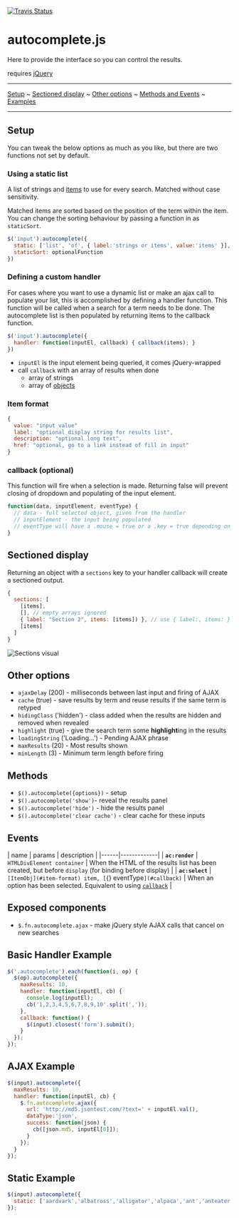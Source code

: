 [![Travis Status](https://travis-ci.org/vufind-org/autocomplete.js.svg?branch=master)](https://travis-ci.org/crhallberg/autocomplete.js)

# autocomplete.js
Here to provide the interface so you can control the results.

requires [jQuery](http://code.jquery.com/)

---

[Setup](#setup)
~ [Sectioned display](#sectioned-display)
~ [Other options](#other-options)
~ [Methods and Events](#events)
~ [Examples](#basic-handler-example)

---

## Setup
You can tweak the below options as much as you like, but there are two functions not set by default.

### Using a static list
A list of strings and [items](#item-format) to use for every search. Matched without case sensitivity.

Matched items are sorted based on the position of the term within the item. You can change the sorting behaviour by passing a function in as `staticSort`.

```Javascript
$('input').autocomplete({
  static: ['list', 'of', { label:'strings or items', value:'items' }],
  staticSort: optionalFunction
})
```


### Defining a custom handler
For cases where you want to use a dynamic list or make an ajax call to populate your list, this is accomplished by defining a handler function. This function will be called when a search for a term needs to be done. The autocomplete list is then populated by returning items to the callback function.
```Javascript
$('input').autocomplete({
  handler: function(inputEl, callback) { callback(items); }
})
```

- `inputEl` is the input element being queried, it comes jQuery-wrapped
- call `callback` with an array of results when done
  - array of strings
  - array of [objects](#item-format)

### Item format
```Javascript
{
  value: "input value"
  label: "optional display string for results list",
  description: "optional long text",
  href: "optional, go to a link instead of fill in input"
}
```

### callback (optional)
This function will fire when a selection is made. Returning false will prevent closing of dropdown and populating of the input element.

```Javascript
function(data, inputElement, eventType) {
  // data - full selected object, given from the handler
  // inputElement - the input being populated
  // eventType will have a .mouse = true or a .key = true depending on how the user selected an item
}
```

## Sectioned display
Returning an object with a `sections` key to your handler callback will create a sectioned output.
```Javascript
{
  sections: [
    [items],
    [], // empty arrays ignored
    { label: "Section 2", items: [items]) }, // use { label:, items: } to add headers to your sections
    [items]
  ]
}
```
![Sections visual](http://image.prntscr.com/image/16f13976674b4b618fd94ddbad04c8ab.png)

## Other options
- `ajaxDelay` (200) - milliseconds between last input and firing of AJAX
- `cache` (true) - save results by term and reuse results if the same term is retyped
- `hidingClass` ('hidden') - class added when the results are hidden and removed when revealed
- `highlight` (true) - give the search term some **highlight**ing in the results
- `loadingString` ('Loading...') - Pending AJAX phrase
- `maxResults` (20) - Most results shown
- `minLength` (3) - Minimum term length before firing

## Methods
- `$().autocomplete({options})` - setup
- `$().autocomplete('show')`- reveal the results panel
- `$().autocomplete('hide')` - hide the results panel
- `$().autocomplete('clear cache')` - clear cache for these inputs

## Events
| name | params | description |
|------|-------------|
| **`ac:render`** | `HTMLDivElement container` | When the HTML of the results list has been created, but before `display` (for binding before display) |
| **`ac:select`** | `[ItemObj](#item-format) item, [`{} eventType`](#callback)` | When an option has been selected. Equivalent to using [`callback`](#callback) |

## Exposed components
- `$.fn.autocomplete.ajax` - make jQuery style AJAX calls that cancel on new searches

## Basic Handler Example
```Javascript
$('.autocomplete').each(function(i, op) {
  $(op).autocomplete({
    maxResults: 10,
    handler: function(inputEl, cb) {
      console.log(inputEl);
      cb('1,2,3,4,5,6,7,8,9,10'.split(','));
    },
    callback: function() {
      $(input).closest('form').submit();
    }
  });
});
```

## AJAX Example
```Javascript
$(input).autocomplete({
  maxResults: 10,
  handler: function(inputEl, cb) {
    $.fn.autocomplete.ajax({
      url: 'http://md5.jsontest.com/?text=' + inputEl.val(),
      dataType:'json',
      success: function(json) {
        cb([json.md5, inputEl[0]]);
      }
    });
  }
});
```

## Static Example
```Javascript
$(input).autocomplete({
  static: ['aardvark','albatross','alligator','alpaca','ant','anteater','antelope','ape','armadillo','baboon','badger','barracuda','bat','bear','bee','beetle','bison','boar','buffalo','bushbaby','bustard','butterfly','camel','capuchin','caribou','cat','caterpillar','chameleon','chamois','cheetah','chicken','chimpanzee','chinchilla','chipmunk','chough','clam','cobra','cockroach','cod','cormorant','coyote','crab','crane','crocodile','crow','curlew','deer','dinosaur','dog','dogfish','dolphin','donkey','dotterel','dove','dragon','dragonfly','duck','dugong','dunlin','eagle','echidna','eel','eland','elephant','elk','emu','falcon','ferret','finch','fish','flamingo','fly','fox','frog','gaur','gazelle','gecko','gerbil','giraffe','gnu','goat','goldfish','goose','gorilla','goshawk','grasshopper','grouse','guanaco','gull','hamster','hare','hawk','hedgehog','heron','herring','hippopotamus','hornet','horse','horsecrab','hummingbird','hyena','hyrax','ibex','ibis','iguana','impala','jackal','jaguar','jay','jellyfish','kangaroo','koala','kouprey','kudu','lapwing','lark','lemming','lemur','leopard','lion','llama','lobster','locust','loris','louse','lynx','lyrebird','magpie','mallard','manatee','marten','meerkat','mink','mole','mongoose','monkey','moose','mosquito','mouse','mule','narwhal','newt','nightingale','numbat','octopus','okapi','opossum','oryx','ostrich','otter','owl','ox','oyster','panther','parrot','partridge','peacock','peafowl','pelican','penguin','pheasant','pig','pigeon','platypus','pony','porcupine','porpoise','puffin','quagga','quail','quelea','rabbit','raccoon','ram','rat','raven','reindeer','rhea','rhinoceros','rook','ruff','salamander','salmon','sambar','sandpiper','sardine','scorpion','seahorse','seal','shark','sheep','shrew','shrimp','skink','skunk','snail','snake','spider','squid','squirrel','starling','stinkbug','stork','swan','tapir','tarsier','termite','tern','tiger','toad','trout','turkey','turtle','viper','vulture','wallaby','walrus','wasp','weasel','whale','wolf','wolverine','wombat','woodcock','woodpecker','worm','wren','yak','zebra','zorilla']
});
```
